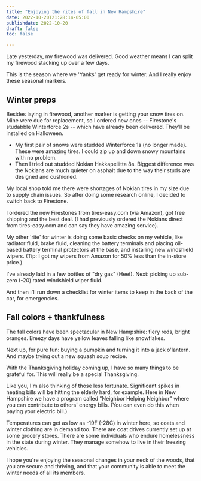 ```yaml
---
title: "Enjoying the rites of fall in New Hampshire"
date: 2022-10-20T21:28:14-05:00
publishdate: 2022-10-20
draft: false
toc: false

---
```


Late yesterday, my firewood was delivered. Good weather means I can split my firewood stacking up over a few days. 

This is the season where we 'Yanks' get ready for winter. And I really enjoy these seasonal markers.

## Winter preps

Besides laying in firewood, another marker is getting your snow tires on. Mine were due for replacement, so I ordered new ones -- Firestone's studabble Winterforce 2s -- which have already been delivered. They'll be installed on Halloween. 

* My first pair of snows were studded Winterforce 1s (no longer made). These were amazing tires. I could zip up and down snowy mountains with no problem. 
* Then I tried out studded Nokian Hakkapeliitta 8s. Biggest difference was the Nokians are much quieter on asphalt due to the way their studs are designed and cushioned. 

My local shop told me there were shortages of Nokian tires in my size due to supply chain issues. So after doing some research online, I decided to switch back to Firestone.

I ordered the new Firestones from tires-easy.com (via Amazon), got free shipping and the best deal. (I had previously ordered the Nokians direct from tires-easy.com and can say they have amazing service).

My other 'rite' for winter is doing some basic checks on my vehicle, like radiator fluid, brake fluid, cleaning the battery terminals and placing oil-based battery terminal protectors at the base, and installing new windshield wipers. (Tip: I got my wipers from Amazon for 50% less than the in-store price.)

I've already laid in a few bottles of "dry gas" (Heet). Next: picking up sub-zero (-20) rated windshield wiper fluid.

And then I'll run down a checklist for winter items to keep in the back of the car, for emergencies. 

## Fall colors + thankfulness

The fall colors have been spectacular in New Hampshire: fiery reds, bright oranges. Breezy days have yellow leaves falling like snowflakes.

Next up, for pure fun: buying a pumpkin and turning it into a jack o'lantern. And maybe trying out a new squash soup recipe.

With the Thanksgiving holiday coming up, I have so many things to be grateful for. This will really be a special Thanksgiving.

Like you, I'm also thinking of those less fortunate. Significant spikes in heating bills will be hitting the elderly hard, for example. Here in New Hampshire we have a program called "Neighbor Helping Neighbor" where you can contribute to others' energy bills. (You can even do this when paying your electric bill.) 

Temperatures can get as low as -19F (-28C) in winter here, so coats and winter clothing are in demand too. There are coat drives currently set up at some grocery stores. There are some individuals who endure homelessness in the state during winter. They manage somehow to live in their freezing vehicles.

I hope you're enjoying the seasonal changes in your neck of the woods, that you are secure and thriving, and that your community is able to meet the winter needs of all its members.
